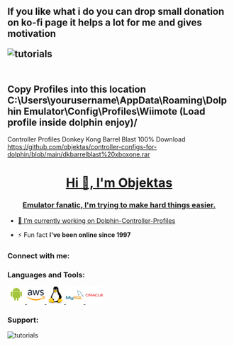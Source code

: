 ##  If you like what i do you can drop small donation on ko-fi page it helps a lot for me and gives motivation <p><a href="https://ko-fi.com/tutorials"> <img align="left" src="https://cdn.ko-fi.com/cdn/kofi3.png?v=3" height="50" width="210" alt="tutorials" /></a></p><br><br>

## Copy Profiles into this location C:\Users\yourusername\AppData\Roaming\Dolphin Emulator\Config\Profiles\Wiimote   (Load profile inside dolphin enjoy)/

<bold>Controller Profiles Donkey Kong Barrel Blast 100%</bold>  Download https://github.com/objektas/controller-configs-for-dolphin/blob/main/dkbarrelblast%20xboxone.rar
<p><a href="https://github.com/objektas/controller-configs-for-dolphin/blob/main/dkbarrelblast%20xboxone.rar">


<h1 align="center">Hi 👋, I'm Objektas</h1>
<h3 align="center">Emulator fanatic, I'm trying to make hard things easier.</h3>

- 🔭 I’m currently working on [Dolphin-Controller-Profiles](https://github.com/objektas/controller-configs-for-dolphin)

- ⚡ Fun fact **I've been online since 1997**

<h3 align="left">Connect with me:</h3>
<p align="left">
</p>

<h3 align="left">Languages and Tools:</h3>
<p align="left"> <a href="https://developer.android.com" target="_blank" rel="noreferrer"> <img src="https://raw.githubusercontent.com/devicons/devicon/master/icons/android/android-original-wordmark.svg" alt="android" width="40" height="40"/> </a> <a href="https://aws.amazon.com" target="_blank" rel="noreferrer"> <img src="https://raw.githubusercontent.com/devicons/devicon/master/icons/amazonwebservices/amazonwebservices-original-wordmark.svg" alt="aws" width="40" height="40"/> </a> <a href="https://www.linux.org/" target="_blank" rel="noreferrer"> <img src="https://raw.githubusercontent.com/devicons/devicon/master/icons/linux/linux-original.svg" alt="linux" width="40" height="40"/> </a> <a href="https://www.mysql.com/" target="_blank" rel="noreferrer"> <img src="https://raw.githubusercontent.com/devicons/devicon/master/icons/mysql/mysql-original-wordmark.svg" alt="mysql" width="40" height="40"/> </a> <a href="https://www.oracle.com/" target="_blank" rel="noreferrer"> <img src="https://raw.githubusercontent.com/devicons/devicon/master/icons/oracle/oracle-original.svg" alt="oracle" width="40" height="40"/> </a> </p>

<h3 align="left">Support:</h3>
<p><a href="https://ko-fi.com/tutorials"> <img align="left" src="https://cdn.ko-fi.com/cdn/kofi3.png?v=3" height="50" width="210" alt="tutorials" /></a></p><br><br>
